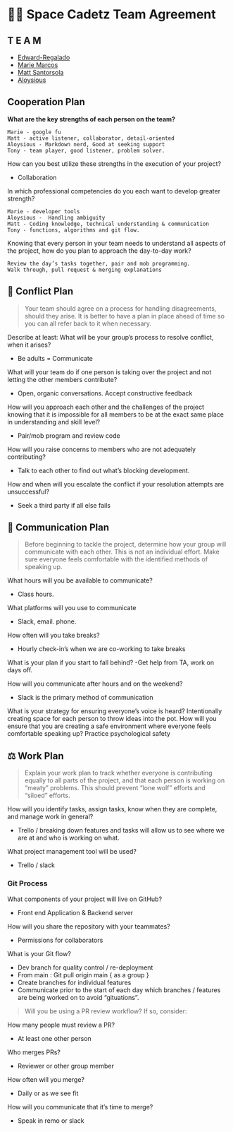 # 🤝🏼 Space Cadetz Team Agreement

## T E A M 
+ [Edward-Regalado](https://github.com/Edward-Regalado)
+ [Marie Marcos](https://github.com/Mmarcos01)
+ [Matt Santorsola](https://github.com/santorsm)
+ [Aloysious](https://github.com/AL0YSI0US)

## Cooperation Plan

**What are the key strengths of each person on the team?**
```
Marie - google fu
Matt - active listener, collaborator, detail-oriented
Aloysious - Markdown nerd, Good at seeking support
Tony - team player, good listener, problem solver.
````
How can you best utilize these strengths in the execution of your project?
- Collaboration

In which professional competencies do you each want to develop greater strength?
````	
Marie - developer tools
Aloysious -  Handling ambiguity
Matt - Coding knowledge, technical understanding & communication
Tony - functions, algorithms and git flow. 
````

Knowing that every person in your team needs to understand all aspects of the project, 
how do you plan to approach the day-to-day work?
````
Review the day’s tasks together, pair and mob programming.
Walk through, pull request & merging explanations
````
## 💢 Conflict Plan
> Your team should agree on a process for handling disagreements, should they arise. 
> It is better to have a plan in place ahead of time so you can all refer back to it when necessary.

Describe at least:
What will be your group’s process to resolve conflict, when it arises?
- Be adults = Communicate

What will your team do if one person is taking over the project and not letting the other members contribute? 
- Open, organic conversations. Accept constructive feedback

How will you approach each other and the challenges of the project knowing that it is impossible for all members to be at the exact same place in understanding and skill level?
- Pair/mob program and review code

How will you raise concerns to members who are not adequately contributing?
- Talk to each other to find out what’s blocking development. 

How and when will you escalate the conflict if your resolution attempts are unsuccessful?
- Seek a third party if all else fails

## 💬 Communication Plan
> Before beginning to tackle the project, determine how your group will communicate with each other. This is not an individual effort. Make sure everyone feels comfortable with the identified methods of speaking up.

What hours will you be available to communicate? 
- Class hours.

What platforms will you use to communicate
- Slack, email. phone.

How often will you take breaks? 
- Hourly check-in’s when we are co-working to take breaks

What is your plan if you start to fall behind?
-Get help from TA, work on days off. 

How will you communicate after hours and on the weekend?
- Slack is the primary method of communication

What is your strategy for ensuring everyone’s voice is heard?
Intentionally creating space for each person to throw ideas into the pot.
How will you ensure that you are creating a safe environment where everyone feels comfortable speaking up?
Practice psychological safety

## ⚖️ Work Plan
> Explain your work plan to track whether everyone is contributing equally to all parts of the project, and that each person is working on “meaty” problems. This should prevent “lone wolf” efforts and “siloed” efforts.

How will you identify tasks, assign tasks, know when they are complete, and manage work in general? 
- Trello / breaking down features and tasks will allow us to see where we are at and who is working on what.

What project management tool will be used?
- Trello / slack

### Git Process

What components of your project will live on GitHub?
- Front end Application & Backend server

How will you share the repository with your teammates?
- Permissions for collaborators

What is your Git flow?
- Dev branch for quality control / re-deployment
- From main : Git pull origin main { as a group }
- Create branches for individual features
- Communicate prior to the start of each day which branches / features are being worked on to avoid “gituations”.

> Will you be using a PR review workflow? If so, consider:

How many people must review a PR?
- At least one other person

Who merges PRs?
- Reviewer or other group member

How often will you merge?
- Daily or as we see fit

How will you communicate that it’s time to merge?
- Speak in remo or slack
